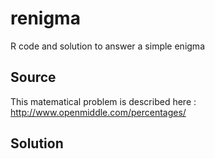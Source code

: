 # renigma
R code and solution to answer a simple enigma

## Source
This matematical problem is described here : http://www.openmiddle.com/percentages/

## Solution
